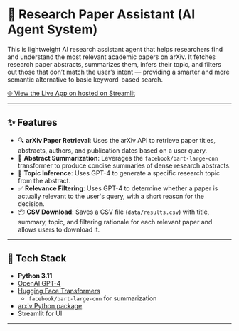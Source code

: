 # 🧠 Research Paper Assistant (AI Agent System)

This is lightweight AI research assistant agent that helps researchers find and understand the most relevant academic papers on arXiv. It fetches research paper abstracts, summarizes them, infers their topic, and filters out those that don’t match the user’s intent — providing a smarter and more semantic alternative to basic keyword-based search.

[🌐 View the Live App on hosted on Streamlit](https://research-assistant-agent-gyhymztxkt68zthbafj7co.streamlit.app/)


---

## ✨ Features

- 🔍 **arXiv Paper Retrieval**: Uses the arXiv API to retrieve paper titles, abstracts, authors, and publication dates based on a user query.
- 📝 **Abstract Summarization**: Leverages the `facebook/bart-large-cnn` transformer to produce concise summaries of dense research abstracts.
- 🧠 **Topic Inference**: Uses GPT-4 to generate a specific research topic from the abstract.
- ✅ **Relevance Filtering**: Uses GPT-4 to determine whether a paper is actually relevant to the user's query, with a short reason for the decision.
- 📦 **CSV Download**: Saves a CSV file (`data/results.csv`) with title, summary, topic, and filtering rationale for each relevant paper and allows users to download it.

---

## 🧰 Tech Stack

- **Python 3.11**
- [OpenAI GPT-4](https://platform.openai.com/)
- [Hugging Face Transformers](https://huggingface.co/)
  - `facebook/bart-large-cnn` for summarization
- [arxiv Python package](https://pypi.org/project/arxiv/)
- Streamlit for UI

---


